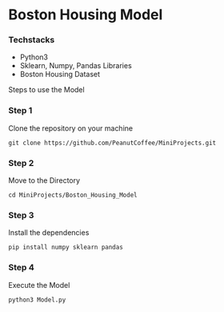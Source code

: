 # Boston Housing Model

### Techstacks
- Python3
- Sklearn, Numpy, Pandas Libraries
- Boston Housing Dataset

Steps to use the Model

### Step 1
Clone the repository on your machine
```
git clone https://github.com/PeanutCoffee/MiniProjects.git
```

### Step 2 
Move to the Directory
```
cd MiniProjects/Boston_Housing_Model
```

### Step 3
Install the dependencies
```
pip install numpy sklearn pandas
```

### Step 4
Execute the Model
```
python3 Model.py
```